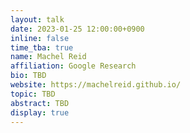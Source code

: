 ```yaml
---
layout: talk
date: 2023-01-25 12:00:00+0900
inline: false
time_tba: true
name: Machel Reid
affiliation: Google Research
bio: TBD
website: https://machelreid.github.io/
topic: TBD
abstract: TBD
display: true
---
```

